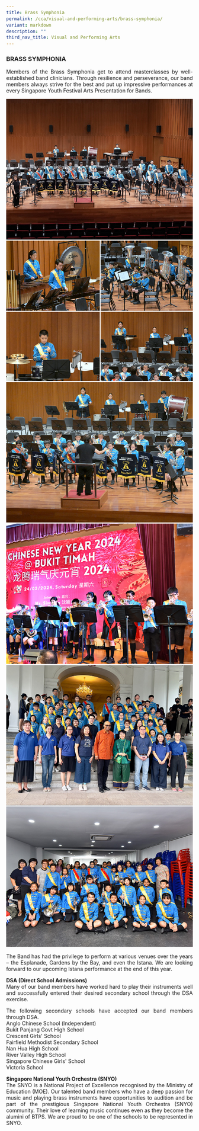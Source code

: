 ```yaml
---
title: Brass Symphonia
permalink: /cca/visual-and-performing-arts/brass-symphonia/
variant: markdown
description: ""
third_nav_title: Visual and Performing Arts
---
```

<h3>BRASS SYMPHONIA</h3>
<p align="justify">Members of the Brass Symphonia get to attend masterclasses by well-established band clinicians. Through resilience and perseverance, our band members always strive for the best and put up impressive performances at every Singapore Youth Festival Arts Presentation for Bands.</p>

![](/images/CCA/band24_2.jpg)
![](/images/CCA/band24.jpg)
![](/images/CCA/band24_3.jpg)
![](/images/CCA/brasssymphonia24_3.jpg)
![](/images/CCA/brasssymphonia24_2.jpg)
![](/images/CCA/brasssymphonia24_1.jpg)

<p align="justify">
The Band has had the privilege to perform at various venues over the years – the Esplanade, Gardens by the Bay, and even the Istana. We are looking forward to our upcoming Istana performance at the end of this year.</p>
<p align="justify">
<strong>DSA (Direct School Admissions)</strong><br>
Many of our band members have worked hard to play their instruments well and successfully entered their desired secondary school through the DSA exercise.</p>

<p align="justify">
The following secondary schools have accepted our band members through DSA.<br>
Anglo Chinese School (lndependent) <br>
Bukit Panjang Govt High School<br>
Crescent Girls' School<br>
Fairfield Methodist Secondary School<br>
Nan Hua High School<br>
River Valley High School<br>
Singapore Chinese Girls' School<br>
Victoria School</p>
<p align="justify">
<strong>Singapore National Youth Orchestra (SNYO) </strong><br>
The SNYO is a National Project of Excellence recognised by the Ministry of Education (MOE). Our talented band members who have a deep passion for music and playing brass instruments have opportunities to audition and be part of the prestigious Singapore National Youth Orchestra (SNYO) community. Their love of learning music continues even as they become the alumini of BTPS. We are proud to be one of the schools to be represented in SNYO.</p>


